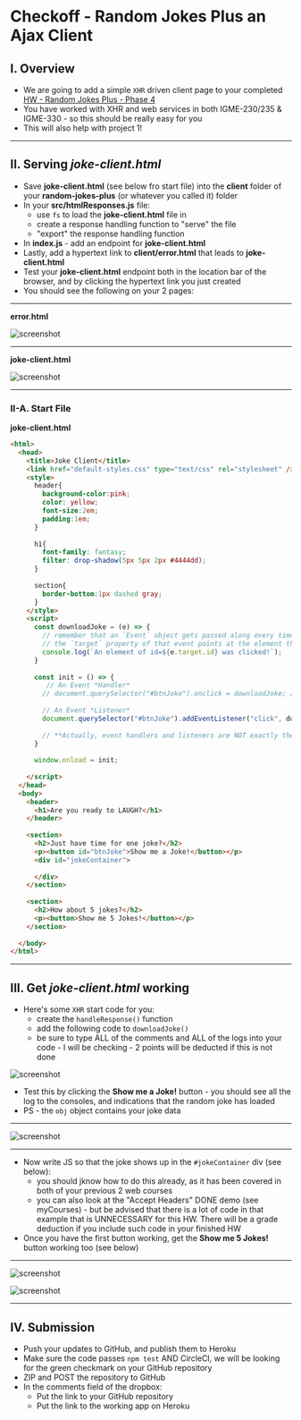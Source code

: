 # Checkoff - Random Jokes Plus an Ajax Client


## I. Overview

- We are going to add a simple `XHR` driven client page to your completed [HW - Random Jokes Plus - Phase 4](https://github.com/tonethar/IGME-430-Spring-2021/blob/main/hw-notes/HW-random-jokes-plus.md#phase4)
- You have worked with XHR and web services in both IGME-230/235 & IGME-330 - so this should be really easy for you
- This will also help with project 1!

<hr>

## II. Serving *joke-client.html*

- Save **joke-client.html** (see below fro start file) into the **client** folder of your **random-jokes-plus** (or whatever you called it) folder
- In your **src/htmlResponses.js** file:
  - use `fs` to load the **joke-client.html** file in 
  - create a response handling function to "serve" the file
  - "export" the response handling function
- In **index.js** - add an endpoint for **joke-client.html**
- Lastly, add a hypertext link to **client/error.html** that leads to **joke-client.html**
- Test your **joke-client.html** endpoint both in the location bar of the browser, and by clicking the hypertext link you just created
- You should see the following on your 2 pages:

<hr>

**error.html**

![screenshot](_images/hw-9.png)

<hr>

**joke-client.html**

![screenshot](_images/hw-10.png)

<hr>

### II-A. Start File


**joke-client.html**

```html
<html>
  <head>
    <title>Joke Client</title>
    <link href="default-styles.css" type="text/css" rel="stylesheet" />
    <style>
      header{
        background-color:pink;
        color: yellow;
        font-size:2em;
        padding:1em;
      }
      
      h1{
        font-family: fantasy;
        filter: drop-shadow(5px 5px 2px #4444dd);
      }
      
      section{
        border-bottom:1px dashed gray;
      }
    </style>
    <script>
      const downloadJoke = (e) => {
        // remember that an `Event` object gets passed along every time that an event handler or listener calls a function
        // the `target` property of that event points at the element that sent the event, in this case a button
        console.log(`An element of id=${e.target.id} was clicked!`);
      }
      
      const init = () => {
         // An Event *Handler*
        // document.querySelector("#btnJoke").onclick = downloadJoke; // same as below, less typing, use which ever version you prefer
      
        // An Event *Listener*
        document.querySelector("#btnJoke").addEventListener("click", downloadJoke);
      
        // **Actually, event handlers and listeners are NOT exactly the same in all use cases - what ARE the differences?**
      }
      
      window.onload = init;
     
    </script>
  </head>
  <body>
    <header>
      <h1>Are you ready to LAUGH?</h1>
    </header>
    
    <section>
      <h2>Just have time for one joke?</h2>
      <p><button id="btnJoke">Show me a Joke!</button></p>
      <div id="jokeContainer">
        
      </div>
    </section>
    
    <section>
      <h2>How about 5 jokes?</h2>
      <p><button>Show me 5 Jokes!</button></p>
    </section>
    
  </body>
</html>
```

<hr>

## III. Get *joke-client.html* working

- Here's some `XHR` start code for you:
  - create the `handleResponse()` function
  - add the following code to `downloadJoke()`
  - be sure to type ALL of the comments and ALL of the logs into your code - I will be checking - 2 points will be deducted if this is not done

![screenshot](_images/hw-11.png)

- Test this by clicking the **Show me a Joke!** button - you should see all the log to the consoles, and indications that the random joke has loaded
- PS - the `obj` object contains your joke data

<hr>

![screenshot](_images/hw-12.png)

<hr>

- Now write JS so that the joke shows up in the `#jokeContainer` div (see below):
  - you should jknow how to do this already, as it has been covered in both of your previous 2 web courses
  - you can also look at the "Accept Headers" DONE demo (see myCourses) - but be advised that there is a lot of code in that example that is UNNECESSARY for this HW. There will be a grade deduction if you include such code in your finished HW
- Once you have the first button working,  get the **Show me 5 Jokes!** button working too (see below)

<hr>

![screenshot](_images/hw-13.png)


![screenshot](_images/hw-14.png)

<hr>

## IV. Submission
- Push your updates to GitHub, and publish them to Heroku
- Make sure the code passes `npm test` AND CircleCI, we will be looking for the green checkmark on your GitHub repository
- ZIP and POST the repository to GitHub
- In the comments field of the dropbox:
  - Put the link to your GitHub repository
  - Put the link to the working app on Heroku

